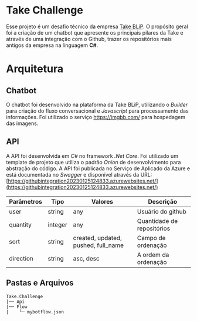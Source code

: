 # Take Challenge
Esse projeto é um desafio técnico da empresa [Take BLiP](https://www.take.net/blip/). 
O propósito geral foi a criação de um chatbot que apresente os principais pilares da Take e através de uma integração com o Github, trazer os repositórios mais antigos da empresa na linguagem **C#**.

# Arquitetura
## Chatbot
O chatbot foi desenvolvido na plataforma da Take BLiP, utilizando o *Builder* para criação do fluxo conversacional e *Javascript* para processamento das informações.
Foi utilizado o serviço https://imgbb.com/ para hospedagem das imagens.

## API
A API foi desenvolvida em *C#* no framework *.Net Core*. Foi utilizado um template de projeto que utiliza o padrão *Onion* de desenvolvimento para abstração do código. 
A API foi publicada no Serviço de Aplicado da Azure e está documentada no *Swagger* e disponível através da URL: [https://githubintegration20230125124833.azurewebsites.net/](https://githubintegration20230125124833.azurewebsites.net/)

| **Parâmetros** | **Tipo** |**Valores** | **Descrição** |
|--|--|--|--|
| user | string | any |Usuário do github  |
| quantity | integer | any | Quantidade de repositórios |
| sort | string | created, updated, pushed, full_name |Campo de ordenação |
| direction | string | asc, desc|A ordem da ordenação |


## Pastas e Arquivos
```
Take.Challenge
|── Api
|── Flow
|    └─ mybotflow.json
```
